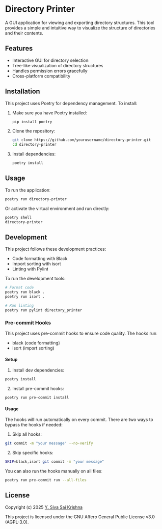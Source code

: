 # Directory Printer

A GUI application for viewing and exporting directory structures. This tool provides a simple and intuitive way to visualize the structure of directories and their contents.

## Features

- Interactive GUI for directory selection
- Tree-like visualization of directory structures
- Handles permission errors gracefully
- Cross-platform compatibility

## Installation

This project uses Poetry for dependency management. To install:

1. Make sure you have Poetry installed:
   ```bash
   pip install poetry
   ```

2. Clone the repository:
   ```bash
   git clone https://github.com/yourusername/directory-printer.git
   cd directory-printer
   ```

3. Install dependencies:
   ```bash
   poetry install
   ```

## Usage

To run the application:

```bash
poetry run directory-printer
```

Or activate the virtual environment and run directly:

```bash
poetry shell
directory-printer
```

## Development

This project follows these development practices:
- Code formatting with Black
- Import sorting with isort
- Linting with Pylint

To run the development tools:

```bash
# Format code
poetry run black .
poetry run isort .

# Run linting
poetry run pylint directory_printer
```

### Pre-commit Hooks

This project uses pre-commit hooks to ensure code quality. The hooks run:
- black (code formatting)
- isort (import sorting)

#### Setup

1. Install dev dependencies:
```bash
poetry install
```

2. Install pre-commit hooks:
```bash
poetry run pre-commit install
```

#### Usage

The hooks will run automatically on every commit. There are two ways to bypass the hooks if needed:

1. Skip all hooks:
```bash
git commit -m "your message" --no-verify
```

2. Skip specific hooks:
```bash
SKIP=black,isort git commit -m "your message"
```

You can also run the hooks manually on all files:
```bash
poetry run pre-commit run --all-files
```

## License

Copyright (c) 2025 [Y. Siva Sai Krishna](https://github.com/ysskrishna)

This project is licensed under the GNU Affero General Public License v3.0 (AGPL-3.0).
